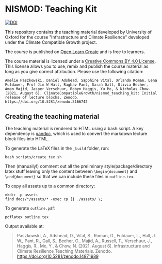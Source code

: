 # NISMOD: Teaching Kit

[![DOI](https://zenodo.org/badge/DOI/10.5281/zenodo.14871989.svg)](https://doi.org/10.5281/zenodo.14871989)

This repository contains the teaching material developed by University of Oxford
for the course "Infrastructure and Climate Resilience" developed under the
Climate Compatible Growth project.

The course is published on [Open Learn Create](https://www.open.edu/openlearncreate/course/view.php?id=7243)
and is free to learners.

The course material is licensed under a [Creative Commons BY 4.0 License](https://creativecommons.org/licenses/by/4.0).
This license allows you to use, remix and publish the course material as long as you give correct
attribution. Please use the following citation:

    Amelie Paszkowski, Daniel Adshead, Sapphire Vital, Orlando Roman, Lena Fuldauer, Prof Jim W Hall, Raghav Pant, Sarah Gall, Olivia Becher, Aman Majid, Jasper Verschuur, Robyn Haggis, Yu Mo, & Nicholas Chow. (2021, August 6). ClimateCompatibleGrowth/nismod_teaching_kit: Initial release of lecture blocks. Zenodo. https://doi.org/10.5281/zenodo.5166742

## Creating the teaching material

The teaching material is rendered to HTML using a bash script.
A key dependency is [pandoc](https://pandoc.org/), which is used to convert the markdown lecture block files into HTML.

To generate the LaTeX files in the `_build` folder, run:

    bash scripts/create_tex.sh

Then (manually!) comment out all the preliminary style/package/directory latex stuff
leaving only the content between `\begin{document}` and `\end{document}` so
that we can include these files in `outline.tex`.

To copy all assets up to a common directory:

    mkdir -p assets
    find docs/*/assets/* -exec cp {} ./assets/ \;

To generate `outline.pdf`:

    pdflatex outline.tex

Output available at:

> Paszkowski, A., Adshead, D., Vital, S., Roman, O., Fuldauer, L., Hall, J. W., Pant, R., Gall, S., Becher, O., Majid, A., Russell, T., Verschuur, J., Haggis, R., Mo, Y., & Chow, N. (2021, August 6). Infrastructure and Climate Resilience Teaching Materials. Zenodo. https://doi.org/10.5281/zenodo.14871989
